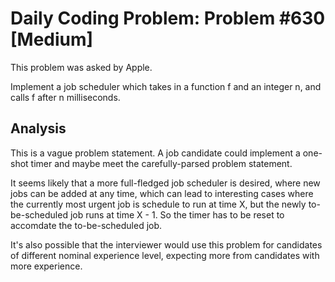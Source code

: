 # Daily Coding Problem: Problem #630 [Medium]

This problem was asked by Apple.

Implement a job scheduler which takes in a function f and an integer n,
and calls f after n milliseconds.

## Analysis

This is a vague problem statement.
A job candidate could implement a one-shot timer and maybe meet the
carefully-parsed problem statement.

It seems likely that a more full-fledged job scheduler is desired,
where new jobs can be added at any time,
which can lead to interesting cases where the currently most urgent
job is schedule to run at time X,
but the newly to-be-scheduled job runs at time X - 1.
So the timer has to be reset to accomdate the to-be-scheduled job.

It's also possible that the interviewer would use this problem
for candidates of different nominal experience level,
expecting more from candidates with more experience.

